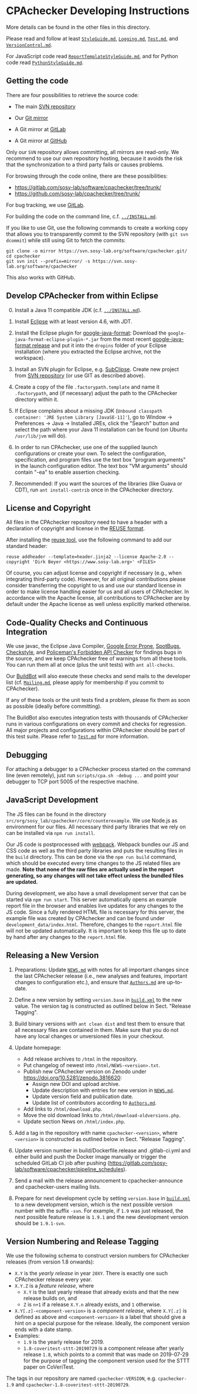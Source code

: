 <!--
This file is part of CPAchecker,
a tool for configurable software verification:
https://cpachecker.sosy-lab.org

SPDX-FileCopyrightText: 2007-2020 Dirk Beyer <https://www.sosy-lab.org>

SPDX-License-Identifier: Apache-2.0
-->

CPAchecker Developing Instructions
==================================

More details can be found in the other files in this directory.

Please read and follow at least [`StyleGuide.md`](StyleGuide.md),
[`Logging.md`](Logging.md), [`Test.md`](Test.md), and [`VersionControl.md`](VersionControl.md).

For JavaScript code read [`ReportTemplateStyleGuide.md`](ReportTemplateStyleGuide.md),
and for Python code read [`PythonStyleGuide.md`](PythonStyleGuide.md).


Getting the code
----------------

There are four possibilities to retrieve the source code:

- The main [SVN repository](https://svn.sosy-lab.org/software/cpachecker)

- Our [Git mirror](https://svn.sosy-lab.org/software/cpachecker.git)

- A Git mirror at [GitLab](https://gitlab.com/sosy-lab/software/cpachecker/)

- A Git mirror at [GitHub](https://github.com/sosy-lab/cpachecker)

Only our `SVN` repository allows committing,
all mirrors are read-only.
We recommend to use our own repository hosting,
because it avoids the risk that the synchronization to a third party
fails or causes problems.

For browsing through the code online,
there are these possibilities:

- https://gitlab.com/sosy-lab/software/cpachecker/tree/trunk/
- https://github.com/sosy-lab/cpachecker/tree/trunk/

For bug tracking, we use [GitLab](https://gitlab.com/sosy-lab/software/cpachecker/issues).

For building the code on the command line, c.f. [`../INSTALL.md`](../INSTALL.md).

If you like to use Git, use the following commands
to create a working copy that allows you to transparently
commit to the SVN repository (with `git svn dcommit`)
while still using Git to fetch the commits:

```
git clone -o mirror https://svn.sosy-lab.org/software/cpachecker.git/
cd cpachecker
git svn init --prefix=mirror/ -s https://svn.sosy-lab.org/software/cpachecker
```

This also works with GitHub.


Develop CPAchecker from within Eclipse
--------------------------------------

0. Install a Java 11 compatible JDK (c.f. [`../INSTALL.md`](../INSTALL.md)).

1. Install [Eclipse](http://www.eclipse.org/) with at least version 4.6, with JDT.

2. Install the Eclipse plugin for [google-java-format](https://github.com/google/google-java-format/):
   Download the `google-java-format-eclipse-plugin-*.jar`
   from the most recent [google-java-format release](https://github.com/google/google-java-format/releases)
   and put it into the `dropins` folder of your Eclipse installation
   (where you extracted the Eclipse archive, not the workspace).

3. Install an SVN plugin for Eclipse, e.g. [SubClipse](http://subclipse.tigris.org).
   Create new project from [SVN repository](https://svn.sosy-lab.org/software/cpachecker/trunk)
   (or use GIT as described above).

4. Create a copy of the file `.factorypath.template` and name it `.factorypath`,
   and (if necessary) adjust the path to the CPAchecker directory within it.

5. If Eclipse complains about a missing JDK
   (`Unbound classpath container: 'JRE System Library [JavaSE-11]'`),
   go to Window -> Preferences -> Java -> Installed JREs,
   click the "Search" button and select the path where your Java 11 installation
   can be found (on Ubuntu `/usr/lib/jvm` will do).

6. In order to run CPAchecker, use one of the supplied launch configurations
   or create your own.
   To select the configuration, specification, and program files use the
   text box "program arguments" in the launch configuration editor.
   The text box "VM arguments" should contain "-ea" to enable assertion checking.

7. Recommended:
   If you want the sources of the libraries (like Guava or CDT),
   run `ant install-contrib` once in the CPAchecker directory.


License and Copyright
---------------------

All files in the CPAchecker repository need to have a header with a declaration
of copyright and license in the [REUSE format](https://reuse.software).

After installing the [reuse tool](https://github.com/fsfe/reuse-tool),
use the following command to add our standard header:

    reuse addheader --template=header.jinja2 --license Apache-2.0 --copyright 'Dirk Beyer <https://www.sosy-lab.org>' <FILES>

Of course, you can adjust license and copyright if necessary
(e.g., when integrating third-party code).
However, for all original contributions please consider transferring the copyright to us
and use our standard license in order to make license handling easier for us
and all users of CPAchecker.
In accordance with the Apache license, all contributions to CPAchecker
are by default under the Apache license as well unless explicitly marked otherwise.


Code-Quality Checks and Continuous Integration
----------------------------------------------

We use javac, the Eclipse Java Compiler,
[Google Error Prone](https://errorprone.info/),
[SpotBugs](https://spotbugs.github.io/),
[Checkstyle](https://checkstyle.org/), and
[Policeman's Forbidden API Checker](https://github.com/policeman-tools/forbidden-apis)
for findings bugs in the source, and we keep CPAchecker
free of warnings from all these tools.
You can run them all at once (plus the unit tests) with `ant all-checks`.

Our [BuildBot](https://buildbot.sosy-lab.org/cpachecker/)
will also execute these checks and send mails to the developer list
(cf. [`Mailing.md`](Mailing.md), please apply for membership if you commit to CPAchecker).

If any of these tools or the unit tests find a problem,
please fix them as soon as possible (ideally before committing).

The BuildBot also executes integration tests with thousands of CPAchecker runs
in various configurations on every commit and checks for regression.
All major projects and configurations within CPAchecker should be part of this test suite.
Please refer to [`Test.md`](Test.md) for more information.


Debugging
---------

For attaching a debugger to a CPAchecker process started on the command line (even remotely),
just run `scripts/cpa.sh -debug ...` and point your debugger to TCP port 5005
of the respective machine.


JavaScript Development
-----------------------
The JS files can be found in the directory `src/org/sosy_lab/cpachecker/core/counterexample`. We use Node.js as environment for our files.
All necessary third party libraries that we rely on can be installed via `npm run install`.

Our JS code is postprocessed with [webpack](https://webpack.js.org/). Webpack bundles our JS and CSS code as well as the third party libraries and puts the resulting files in the `build` directory. This can be done via the `npm run build` command, which should be executed every time changes to the JS related files are made. **Note that none of the raw files are actually used in the report generating, so any changes will not take effect unless the bundled files are updated.**

During development, we also have a small development server that can be started via `npm run start`. This server automatically opens an example report file in the browser and enables live updates for any changes to the JS code. Since a fully rendered HTML file is necessary for this server, the example file was created by CPAchecker and can be found under `development_data/index.html`. Therefore, changes to the `report.html` file will not be updated automatically. It is important to keep this file up to date by hand after any changes to the `report.html` file.


Releasing a New Version
-----------------------

1. Preparations:
   Update [`NEWS.md`](../NEWS.md) with notes for all important changes since the last
   CPAchecker release (i.e., new analyses and features, important changes to
   configuration etc.),
   and ensure that [`Authors.md`](../Authors.md) are up-to-date.

2. Define a new version by setting `version.base` in [`build.xml`](../build.xml) to the new value.
   The version tag is constructed as outlined below in Sect. "Release Tagging".

3. Build binary versions with `ant clean dist` and test them to ensure
   that all necessary files are contained in them.
   Make sure that you do not have any local changes
   or unversioned files in your checkout.

4. Update homepage:
   - Add release archives to `/html` in the repository.
   - Put changelog of newest into `/html/NEWS-<version>.txt`.
   - Publish new CPAchecker version on Zenodo under https://doi.org/10.5281/zenodo.3816620:
     - Assign new DOI and upload archive.
     - Update description with entries for new version in [`NEWS.md`](../NEWS.md).
     - Update version field and publication date.
     - Update list of contributors according to [`Authors.md`](../Authors.md).
   - Add links to `/html/download.php`.
   - Move the old download links to `/html/download-oldversions.php`.
   - Update section News on `/html/index.php`.

5. Add a tag in the repository with name `cpachecker-<version>`,
   where `<version>` is constructed as outlined below in Sect. "Release Tagging".

6. Update version number in build/Dockerfile.release and .gitlab-ci.yml
   and either build and push the Docker image manually
   or trigger the scheduled GitLab CI job after pushing
   (https://gitlab.com/sosy-lab/software/cpachecker/pipeline_schedules).

7. Send a mail with the release announcement to cpachecker-announce and
   cpachecker-users mailing lists.

8. Prepare for next development cycle by setting `version.base` in [`build.xml`](../build.xml)
   to a new development version, which is the next possible version number
   with the suffix `-svn`.
   For example, if `1.9` was just released, the next possible feature release
   is `1.9.1` and the new development version should be `1.9.1-svn`.


Version Numbering and Release Tagging
-------------------------------------

We use the following schema to construct version numbers for CPAchecker releases
(from version 1.8 onwards):

- `X.Y` is the *yearly release* in year `20XY`.
  There is exactly one such CPAchecker release every year.
- `X.Y.Z` is a *feature release*, where
  - `X.Y` is the last yearly release that already exists and that the new release builds on, and
  - `Z` is `n+1` if a release `X.Y.n` already exists, and `1` otherwise.
- `X.Y[.z]-<component-version>` is a *component release*, where
   `X.Y[.z]` is defined as above and `<component-version>` is a label that
    should give a hint on a special purpose for the release.
    Ideally, the component version ends with a date stamp.
- Examples:
  - `1.9` is the yearly release for 2019.
  - `1.8-coveritest-sttt-20190729` is a component release after yearly release `1.8`,
    which points to a commit that was made on 2019-07-29
    for the purpose of tagging the component version used for the STTT paper on CoVeriTest.

The tags in our repository are named `cpachecker-VERSION`,
e.g. `cpachecker-1.9` and `cpachecker-1.8-coveritest-sttt-20190729`.
